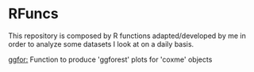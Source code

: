 # RFuncs
This repository is composed by R functions adapted/developed by me in order to analyze some datasets I look at on a daily basis.

[ggfor:](ggfor.R) Function to produce 'ggforest' plots for 'coxme' objects
